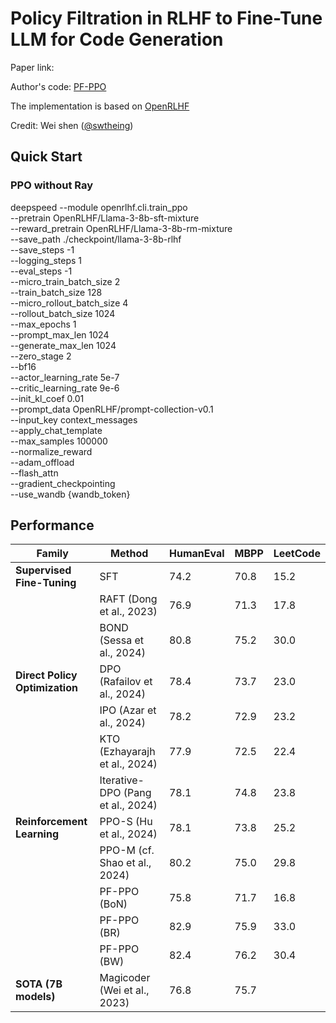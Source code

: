 # Policy Filtration in RLHF to Fine-Tune LLM for Code Generation

Paper link:

Author's code: [PF-PPO](https://github.com/swtheing/OpenRLHF_Tool)

The implementation is based on [OpenRLHF](https://github.com/OpenRLHF/OpenRLHF/tree/main)

Credit: Wei shen ([@swtheing](https://github.com/swtheing))


## Quick Start

### PPO without Ray
deepspeed --module openrlhf.cli.train_ppo \
  --pretrain OpenRLHF/Llama-3-8b-sft-mixture \
  --reward_pretrain OpenRLHF/Llama-3-8b-rm-mixture \
  --save_path ./checkpoint/llama-3-8b-rlhf \
  --save_steps -1 \
  --logging_steps 1 \
  --eval_steps -1 \
  --micro_train_batch_size 2 \
  --train_batch_size 128 \
  --micro_rollout_batch_size 4 \
  --rollout_batch_size 1024 \
  --max_epochs 1 \
  --prompt_max_len 1024 \
  --generate_max_len 1024 \
  --zero_stage 2 \
  --bf16 \
  --actor_learning_rate 5e-7 \
  --critic_learning_rate 9e-6 \
  --init_kl_coef 0.01 \
  --prompt_data OpenRLHF/prompt-collection-v0.1 \
  --input_key context_messages \
  --apply_chat_template \
  --max_samples 100000 \
  --normalize_reward \
  --adam_offload \
  --flash_attn \
  --gradient_checkpointing \
  --use_wandb {wandb_token}

## Performance

| Family                      | Method                              | HumanEval | MBPP  | LeetCode |
|-----------------------------|-------------------------------------|-----------|-------|----------|
| **Supervised Fine-Tuning**   | SFT                                 | 74.2      | 70.8  | 15.2     |
|                             | RAFT (Dong et al., 2023)            | 76.9      | 71.3  | 17.8     |
|                             | BOND (Sessa et al., 2024)           | 80.8      | 75.2  | 30.0     |
| **Direct Policy Optimization** | DPO (Rafailov et al., 2024)       | 78.4      | 73.7  | 23.0     |
|                             | IPO (Azar et al., 2024)             | 78.2      | 72.9  | 23.2     |
|                             | KTO (Ezhayarajh et al., 2024)       | 77.9      | 72.5  | 22.4     |
|                             | Iterative-DPO (Pang et al., 2024)   | 78.1      | 74.8  | 23.8     |
| **Reinforcement Learning**   | PPO-S (Hu et al., 2024)             | 78.1      | 73.8  | 25.2     |
|                             | PPO-M (cf. Shao et al., 2024)       | 80.2      | 75.0  | 29.8     |
|                             | PF-PPO (BoN)                        | 75.8      | 71.7  | 16.8     |
|                             | PF-PPO (BR)                         | 82.9      | 75.9  | 33.0     |
|                             | PF-PPO (BW)                         | 82.4      | 76.2  | 30.4     |
| **SOTA (7B models)**         | Magicoder (Wei et al., 2023)        | 76.8      | 75.7  |          |

